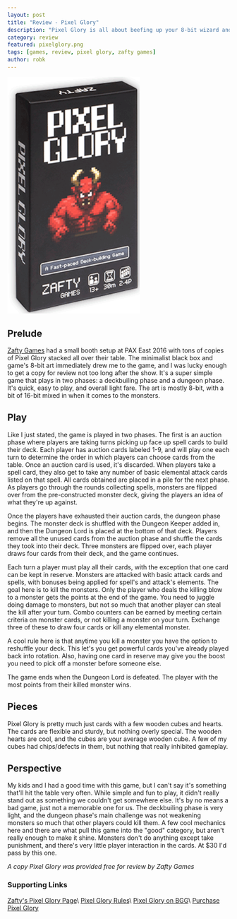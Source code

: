 ```yaml
---
layout: post
title: "Review - Pixel Glory"
description: "Pixel Glory is all about beefing up your 8-bit wizard and killing some monsters."
category: review
featured: pixelglory.png
tags: [games, review, pixel glory, zafty games]
author: robk
---
```


<img src="/images/pixelglory/pixelglory.png" alt="Pixel Glory" width="300" class="float-right" />

<h2>Prelude</h2>

[Zafty Games](http://zaftygames.com/index.html) had a small booth setup at PAX East 2016 with tons of copies of Pixel Glory stacked all over their table. The minimalist black box and game's 8-bit art immediately drew me to the game, and I was lucky enough to get a copy for review not too long after the show. It's a super simple game that plays in two phases: a deckbuiling phase and a dungeon phase. It's quick, easy to play, and overall light fare. The art is mostly 8-bit, with a bit of 16-bit mixed in when it comes to the monsters.

<h2>Play</h2>

Like I just stated, the game is played in two phases. The first is an auction phase where players are taking turns picking up face up spell cards to build their deck. Each player has auction cards labeled 1-9, and will play one each turn to determine the order in which players can choose cards from the table. Once an auction card is used, it's discarded. When players take a spell card, they also get to take any number of basic elemental attack cards listed on that spell. All cards obtained are placed in a pile for the next phase. As players go through the rounds collecting spells, monsters are flipped over from the pre-constructed monster deck, giving the players an idea of what they're up against.

Once the players have exhausted their auction cards, the dungeon phase begins. The monster deck is shuffled with the Dungeon Keeper added in, and then the Dungeon Lord is placed at the bottom of that deck. Players remove all the unused cards from the auction phase and shuffle the cards they took into their deck. Three monsters are flipped over, each player draws four cards from their deck, and the game continues.

Each turn a player must play all their cards, with the exception that one card can be kept in reserve. Monsters are attacked with basic attack cards and spells, with bonuses being applied for spell's and attack's elements. The goal here is to kill the monsters. Only the player who deals the killing blow to a monster gets the points at the end of the game. You need to juggle doing damage to monsters, but not so much that another player can steal the kill after your turn. Combo counters can be earned by meeting certain criteria on monster cards, or not killing a monster on your turn. Exchange three of these to draw four cards or kill any elemental monster.

A cool rule here is that anytime you kill a monster you have the option to reshuffle your deck. This let's you get powerful cards you've already played back into rotation. Also, having one card in reserve may give you the boost you need to pick off a monster before someone else.

The game ends when the Dungeon Lord is defeated. The player with the most points from their killed monster wins.

<h2>Pieces</h2>

Pixel Glory is pretty much just cards with a few wooden cubes and hearts. The cards are flexible and sturdy, but nothing overly special. The wooden hearts are cool, and the cubes are your average wooden cube. A few of my cubes had chips/defects in them, but nothing that really inhibited gameplay.

<h2>Perspective</h2>

My kids and I had a good time with this game, but I can't say it's something that'll hit the table very often. While simple and fun to play, it didn't really stand out as something we couldn't get somewhere else. It's by no means a bad game, just not a memorable one for us. The deckbuiling phase is very light, and the dungeon phase's main challenge was not weakening monsters so much that other players could kill them. A few cool mechanics here and there are what pull this game into the "good" category, but aren't really enough to make it shine. Monsters don't do anything except take punishment, and there's very little player interaction in the cards. At $30 I'd pass by this one.

*A copy Pixel Glory was provided free for review by Zafty Games*

<h3>Supporting Links</h3>

[Zafty's Pixel Glory Page](http://zaftygames.com/games/)\\
[Pixel Glory Rules](http://zaftygames.com/games/pg_rules/)\\
[Pixel Glory on BGG](http://boardgamegeek.com/boardgame/150014/pixel-glory)\\
[Purchase Pixel Glory](https://squareup.com/market/zaftys-game-store)
